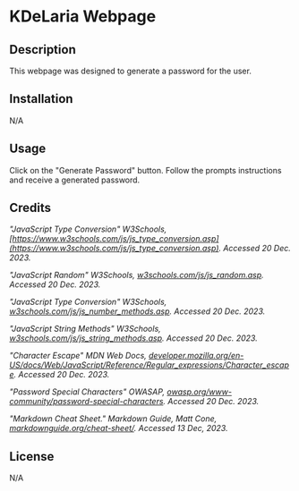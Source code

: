 # KDeLaria Webpage

## Description

 This webpage was designed to generate a password for the user.

## Installation

N/A

## Usage

Click on the "Generate Password" button. Follow the prompts instructions and receive a generated password.

## Credits

*"JavaScript Type Conversion" W3Schools, *[https://www.w3schools.com/js/js_type_conversion.asp](https://www.w3schools.com/js/js_type_conversion.asp)*. Accessed 20 Dec. 2023.*

*"JavaScript Random" W3Schools, *[w3schools.com/js/js_random.asp](https://www.w3schools.com/js/js_random.asp)*. Accessed 20 Dec. 2023.*

*"JavaScript Type Conversion" W3Schools, *[w3schools.com/js/js_number_methods.asp](https://www.w3schools.com/js/js_number_methods.asp)*. Accessed 20 Dec. 2023.*

*"JavaScript String Methods" W3Schools, *[w3schools.com/js/js_string_methods.asp](https://www.w3schools.com/js/js_string_methods.asp)*. Accessed 20 Dec. 2023.*

*"Character Escape" MDN Web Docs, *[developer.mozilla.org/en-US/docs/Web/JavaScript/Reference/Regular_expressions/Character_escape](https://developer.mozilla.org/en-US/docs/Web/JavaScript/Reference/Regular_expressions/Character_escape)*. Accessed 20 Dec. 2023.*

*"Password Special Characters" OWASAP, *[owasp.org/www-community/password-special-characters](https://owasp.org/www-community/password-special-characters)*. Accessed 20 Dec. 2023.*

*"Markdown Cheat Sheet." Markdown Guide, Matt Cone, *[markdownguide.org/cheat-sheet/](https://www.markdownguide.org/cheat-sheet/)*. Accessed 13 Dec, 2023.*

## License
N/A